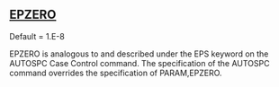 ## [EPZERO](https://nexus.hexagon.com/documentationcenter/bundle/MSC_Nastran_2022.4/page/Nastran_Combined_Book/qrg/parameters/TOC.EPZERO.xhtml)

Default = 1.E-8

EPZERO is analogous to and described under the EPS keyword on the AUTOSPC Case Control command. The specification of the AUTOSPC command overrides the specification of PARAM,EPZERO.

